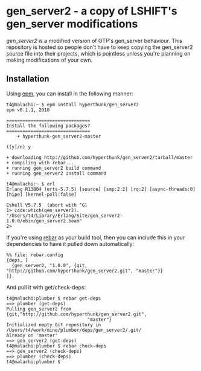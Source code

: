 gen_server2 - a copy of LSHIFT's gen_server modifications
=========================================================

_gen_server2_ is a modified version of OTP's gen_server behaviour. 
This repository is hosted so people don't have to keep copying the 
gen_server2 source file into their projects, which is pointless unless
you're planning on making modifications of your own. 

Installation
------------

Using [epm](http://github.com/JacobVorreuter/epm), you can install in the following manner: 

	t4@malachi:~ $ epm install hyperthunk/gen_server2
	epm v0.1.1, 2010

	===============================
	Install the following packages?
	===============================
	    + hyperthunk-gen_server2-master

	([y]/n) y

	+ downloading http://github.com/hyperthunk/gen_server2/tarball/master
	+ compiling with rebar...
	+ running gen_server2 build command
	+ running gen_server2 install command

	t4@malachi:~ $ erl
	Erlang R13B04 (erts-5.7.5) [source] [smp:2:2] [rq:2] [async-threads:0] [hipe] [kernel-poll:false]

	Eshell V5.7.5  (abort with ^G)
	1> code:which(gen_server2).
	"/Users/t4/Library/Erlang/Site/gen_server2-1.0.0/ebin/gen_server2.beam"
	2> 
	
If you're using [rebar](http://github.com/basho/rebar) as your build tool, then you can include this in your dependencies to have
it pulled down automatically: 

	%% file: rebar.config
	{deps, [
	  {gen_server2, "1.0.0", {git, "http://github.com/hyperthunk/gen_server2.git", "master"}}
	]}.

And pull it with get/check-deps:

	t4@malachi:plumber $ rebar get-deps
	==> plumber (get-deps)
	Pulling gen_server2 from {git,"http://github.com/hyperthunk/gen_server2.git",
	                              "master"}
	Initialized empty Git repository in /Users/t4/work/mine/plumber/deps/gen_server2/.git/
	Already on 'master'
	==> gen_server2 (get-deps)
	t4@malachi:plumber $ rebar check-deps
	==> gen_server2 (check-deps)
	==> plumber (check-deps)
	t4@malachi:plumber $


